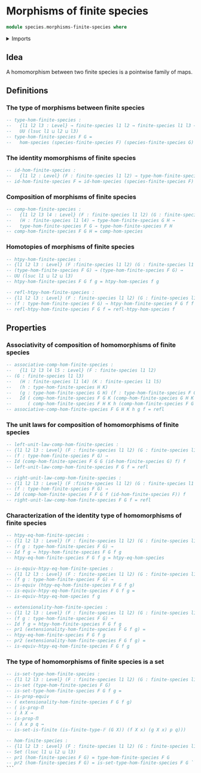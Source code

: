 # Morphisms of finite species

```agda
module species.morphisms-finite-species where
```

<details><summary>Imports</summary>

```agda
open import foundation.dependent-pair-types
open import foundation.equivalences
open import foundation.identity-types
open import foundation.propositions
open import foundation.sets
open import foundation.universe-levels

open import species.morphisms-species-of-types
open import species.species-of-types

open import univalent-combinatorics.finite-types
```

</details>

## Idea

A homomorphism between two finite species is a pointwise family of maps.

## Definitions

### The type of morphisms between finite species

```agda
-- type-hom-finite-species :
--   {l1 l2 l3 : Level} → finite-species l1 l2 → finite-species l1 l3 →
--   UU (lsuc l1 ⊔ l2 ⊔ l3)
-- type-hom-finite-species F G =
--   hom-species (species-finite-species F) (species-finite-species G)
```

### The identity momorphisms of finite species

```agda
-- id-hom-finite-species :
--   {l1 l2 : Level} (F : finite-species l1 l2) → type-hom-finite-species F F
-- id-hom-finite-species F = id-hom-species (species-finite-species F)
```

### Composition of morphisms of finite species

```agda
-- comp-hom-finite-species :
--   {l1 l2 l3 l4 : Level} (F : finite-species l1 l2) (G : finite-species l1 l3)
--   (H : finite-species l1 l4) → type-hom-finite-species G H →
--   type-hom-finite-species F G → type-hom-finite-species F H
-- comp-hom-finite-species F G H = comp-hom-species
```

### Homotopies of morphisms of finite species

```agda
-- htpy-hom-finite-species :
-- {l1 l2 l3 : Level} (F :finite-species l1 l2) (G : finite-species l1 l3) →
-- (type-hom-finite-species F G) → (type-hom-finite-species F G) →
-- UU (lsuc l1 ⊔ l2 ⊔ l3)
-- htpy-hom-finite-species F G f g = htpy-hom-species f g

-- refl-htpy-hom-finite-species :
-- {l1 l2 l3 : Level} (F : finite-species l1 l2) (G : finite-species l1 l3) →
-- (f : type-hom-finite-species F G) → htpy-hom-finite-species F G f f
-- refl-htpy-hom-finite-species F G f = refl-htpy-hom-species f
```

## Properties

### Associativity of composition of homomorphisms of finite species

```agda
-- associative-comp-hom-finite-species :
--   {l1 l2 l3 l4 l5 : Level} (F : finite-species l1 l2)
-- (G : finite-species l1 l3)
--   (H : finite-species l1 l4) (K : finite-species l1 l5)
--   (h : type-hom-finite-species H K)
--   (g : type-hom-finite-species G H) (f : type-hom-finite-species F G) →
--   Id ( comp-hom-finite-species F G K (comp-hom-finite-species G H K h g) f)
--      ( comp-hom-finite-species F H K h (comp-hom-finite-species F G H g f))
-- associative-comp-hom-finite-species F G H K h g f = refl
```

### The unit laws for composition of homomorphisms of finite species

```agda
-- left-unit-law-comp-hom-finite-species :
-- {l1 l2 l3 : Level} (F : finite-species l1 l2) (G : finite-species l1 l3)
-- (f : type-hom-finite-species F G) →
-- Id (comp-hom-finite-species F G G (id-hom-finite-species G) f) f
-- left-unit-law-comp-hom-finite-species F G f = refl

-- right-unit-law-comp-hom-finite-species :
-- {l1 l2 l3 : Level} (F :finite-species l1 l2) (G : finite-species l1 l3)
-- (f : type-hom-finite-species F G) →
-- Id (comp-hom-finite-species F F G f (id-hom-finite-species F)) f
-- right-unit-law-comp-hom-finite-species F G f = refl
```

### Characterization of the identity type of homomorphisms of finite species

```agda
-- htpy-eq-hom-finite-species :
-- {l1 l2 l3 : Level} (F : finite-species l1 l2) (G : finite-species l1 l3)
-- (f g : type-hom-finite-species F G) →
-- Id f g → htpy-hom-finite-species F G f g
-- htpy-eq-hom-finite-species F G f g = htpy-eq-hom-species

-- is-equiv-htpy-eq-hom-finite-species :
-- {l1 l2 l3 : Level} (F : finite-species l1 l2) (G : finite-species l1 l3)
-- (f g : type-hom-finite-species F G) →
-- is-equiv (htpy-eq-hom-finite-species F G f g)
-- is-equiv-htpy-eq-hom-finite-species F G f g =
-- is-equiv-htpy-eq-hom-species f g

-- extensionality-hom-finite-species :
-- {l1 l2 l3 : Level} (F : finite-species l1 l2) (G : finite-species l1 l3)
-- (f g : type-hom-finite-species F G) →
-- Id f g ≃ htpy-hom-finite-species F G f g
-- pr1 (extensionality-hom-finite-species F G f g) =
-- htpy-eq-hom-finite-species F G f g
-- pr2 (extensionality-hom-finite-species F G f g) =
-- is-equiv-htpy-eq-hom-finite-species F G f g
```

### The type of homomorphisms of finite species is a set

````agda
-- is-set-type-hom-finite-species :
-- {l1 l2 l3 : Level} (F : finite-species l1 l2) (G : finite-species l1 l3) →
-- is-set (type-hom-finite-species F G)
-- is-set-type-hom-finite-species F G f g =
-- is-prop-equiv
-- ( extensionality-hom-finite-species F G f g)
-- ( is-prop-Π
-- ( λ X →
-- is-prop-Π
-- ( λ x p q →
-- is-set-is-finite (is-finite-type-𝔽 (G X)) (f X x) (g X x) p q)))

-- hom-finite-species :
-- {l1 l2 l3 : Level} (F : finite-species l1 l2) (G : finite-species l1 l3) →
-- Set (lsuc l1 ⊔ l2 ⊔ l3)
-- pr1 (hom-finite-species F G) = type-hom-finite-species F G
-- pr2 (hom-finite-species F G) = is-set-type-hom-finite-species F G ```
```
````
